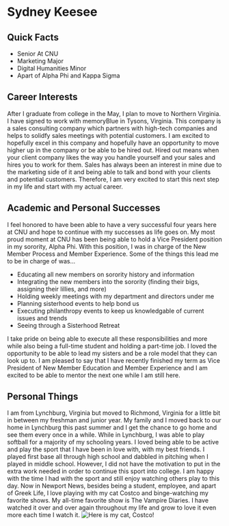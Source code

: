 # Sydney Keesee

## Quick Facts

* Senior At CNU
* Marketing Major
 * Digital Humanities Minor
* Apart of Alpha Phi and Kappa Sigma

## Career Interests

  After I graduate from college in the May, I plan to move to Northern Virginia. I have signed to work with memoryBlue in Tysons, Virginia. This company is a sales consulting company which partners with high-tech companies and helps to solidfy sales meetings with potential customers. I am excited to hopefully excel in this company and hopefully have an opportunity to move higher up in the company or be able to be hired out. Hired out means when your client company likes the way you handle yourself and your sales and hires you to work for them. Sales has always been an interest in mine due to the marketing side of it and being able to talk and bond with your clients and potential customers. Therefore, I am very excited to start this next step in my life and start with my actual career. 

## Academic and Personal Successes

  I feel honored to have been able to have a very successful four years here at CNU and hope to continue with my successes as life goes on. My most proud moment at CNU has been being able to hold a Vice President position in my sorority, Alpha Phi. With this position, I was in charge of the New Member Process and Member Experience. Some of the things this lead me to be in charge of was...
  
 * Educating all new members on sorority history and information
 * Integrating the new members into the sorority (finding their bigs, assigning their lillies, and more)
 * Holding weekly meetings with my department and directors under me
 * Planning sisterhood events to help bond us
 * Executing philanthropy events to keep us knowledgable of current issues and trends
 * Seeing through a Sisterhood Retreat 

  I take pride on being able to execute all these responsibilities and more while also being a full-time student and holding a part-time job. I loved the opportunity to be able to lead my sisters and be a role model that they can look up to. I am pleased to say that I have recently finished my term as Vice President of New Member Education and Member Experience and I am excited to be able to mentor the next one while I am still here. 
  
 ## Personal Things
 
  I am from Lynchburg, Virginia but moved to Richmond, Virginia for a little bit in between my freshman and junior year. My family and I moved back to our home in Lynchburg this past summer and I get the chance to go home and see them every once in a while. While in Lynchburg, I was able to play softball for a majority of my schooling years. I loved being able to be active and play the sport that I have been in love with, with my best friends. I played first base all through high school and dabbled in pitching when I played in middle school. However, I did not have the motivation to put in the extra work needed in order to continue this sport into college. I am happy with the time I had with the sport and still enjoy watching others play to this day. Now in Newport News, besides being a student, employee, and apart of Greek Life, I love playing with my cat Costco and binge-watching my favorite shows. My all-time favorite show is The Vampire Diaries. I have watched it over and over again throughout my life and grow to love it even more each time I watch it. 
![Here is my cat, Costco!](username.github.io/keeseesydne/images/costco.jpg)
